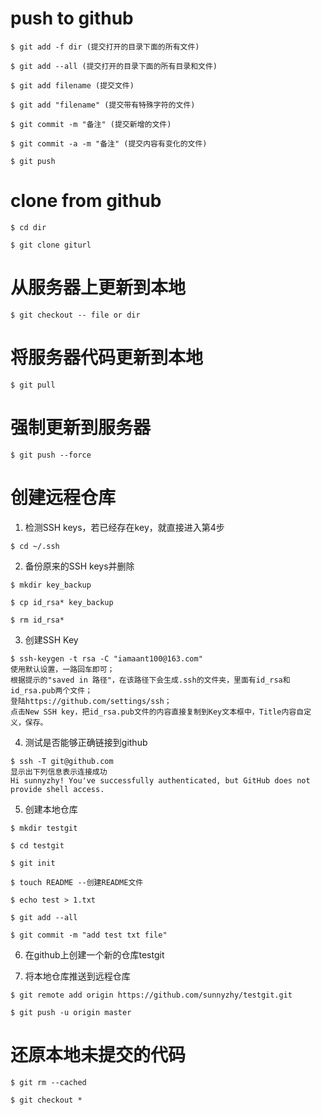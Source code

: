 # push to github
```
$ git add -f dir (提交打开的目录下面的所有文件)

$ git add --all (提交打开的目录下面的所有目录和文件)

$ git add filename (提交文件)

$ git add "filename" (提交带有特殊字符的文件)

$ git commit -m "备注" (提交新增的文件)

$ git commit -a -m "备注" (提交内容有变化的文件)

$ git push
```


# clone from github
```
$ cd dir

$ git clone giturl
```


# 从服务器上更新到本地
```
$ git checkout -- file or dir
```

# 将服务器代码更新到本地
```
$ git pull
```

# 强制更新到服务器
```
$ git push --force
```

# 创建远程仓库
1. 检测SSH keys，若已经存在key，就直接进入第4步
```
$ cd ~/.ssh
```

2. 备份原来的SSH keys并删除
```
$ mkdir key_backup

$ cp id_rsa* key_backup

$ rm id_rsa*
```

3. 创建SSH Key
```
$ ssh-keygen -t rsa -C "iamaant100@163.com" 
使用默认设置，一路回车即可；
根据提示的"saved in 路径"，在该路径下会生成.ssh的文件夹，里面有id_rsa和id_rsa.pub两个文件；
登陆https://github.com/settings/ssh；
点击New SSH key，把id_rsa.pub文件的内容直接复制到Key文本框中，Title内容自定义，保存。
```

4. 测试是否能够正确链接到github
```
$ ssh -T git@github.com
显示出下列信息表示连接成功
Hi sunnyzhy! You've successfully authenticated, but GitHub does not provide shell access.
```

5. 创建本地仓库
```
$ mkdir testgit

$ cd testgit

$ git init

$ touch README --创建README文件

$ echo test > 1.txt

$ git add --all

$ git commit -m "add test txt file"
```

6. 在github上创建一个新的仓库testgit

7. 将本地仓库推送到远程仓库
```
$ git remote add origin https://github.com/sunnyzhy/testgit.git

$ git push -u origin master
```

# 还原本地未提交的代码
```
$ git rm --cached

$ git checkout *
```
